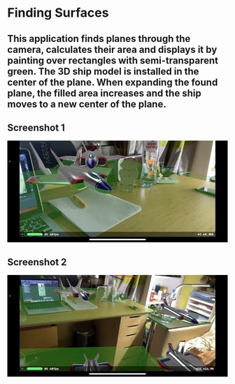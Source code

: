 # Finding Surfaces

## This application finds planes through the camera, calculates their area and displays it by painting over rectangles with semi-transparent green. The 3D ship model is installed in the center of the plane. When expanding the found plane, the filled area increases and the ship moves to a new center of the plane.

## Screenshot 1

![](https://github.com/AlexeyPas/Finding-Surfaces/blob/main/Finding%20Surfaces/Screenshots/Sreenshot%201.PNG)

## Screenshot 2

![](https://github.com/AlexeyPas/Finding-Surfaces/blob/main/Finding%20Surfaces/Screenshots/Sreenshot%202.PNG)
